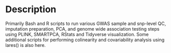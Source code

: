 # Description
Primarily Bash and R scripts to run various GWAS sample and snp-level QC, imputation preparation, PCA, and genome wide association testing steps using PLINK, SMARTPCA, RStats and Tidyverse visualization.
Some additional scripts for performing colinearity and covariability analysis using lares() is also here.
